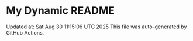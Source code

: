 # My Dynamic README
Updated at: Sat Aug 30 11:15:06 UTC 2025
This file was auto-generated by GitHub Actions.
